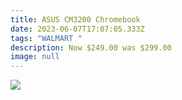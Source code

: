 ```yaml
---
title: ASUS CM3200 Chromebook
date: 2023-06-07T17:07:05.333Z
tags: "WALMART "
description: Now $249.00 was $299.00
image: null
---
```



![](img/screenshot_20230607-184712__01__01__01.jpg)